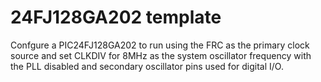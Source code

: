 # 24FJ128GA202 template

Confgure a PIC24FJ128GA202 to run using the FRC as the primary clock 
source and set CLKDIV for 8MHz as the system oscillator frequency with 
the PLL disabled and secondary oscillator pins  used for digital I/O.